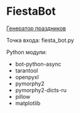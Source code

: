 # FiestaBot

[Генератор праздников](https://icq.im/fiesta_bot)

Точка входа: fiesta_bot.py

Python модули:
- bot-python-async
- tarantool
- openpyxl
- pymorphy2
- pymorphy2-dicts-ru
- pillow
- matplotlib
